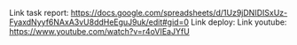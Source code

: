 Link task report: https://docs.google.com/spreadsheets/d/1Uz9jDNIDISxUz-FyaxdNyyf6NAxA3vU8ddHeEguJ9uk/edit#gid=0
Link deploy:
Link youtube: https://www.youtube.com/watch?v=r4oVIEaJYfU
